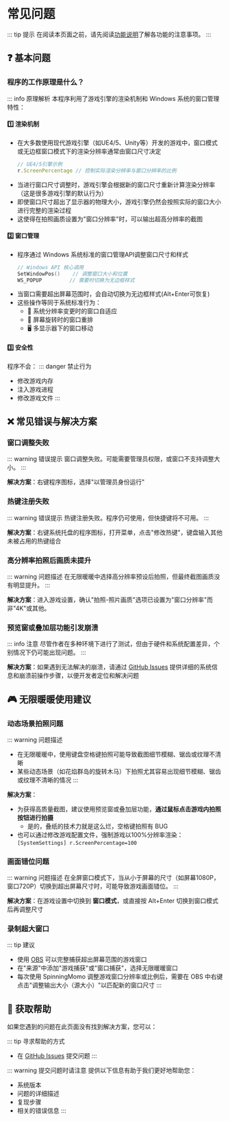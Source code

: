 # 常见问题

::: tip 提示
在阅读本页面之前，请先阅读[功能说明](/zh/guide/features)了解各功能的注意事项。
:::

## ❓ 基本问题

### 程序的工作原理是什么？

::: info 原理解析
本程序利用了游戏引擎的渲染机制和 Windows 系统的窗口管理特性：

#### 1️⃣ 渲染机制
- 在大多数使用现代游戏引擎（如UE4/5、Unity等）开发的游戏中，窗口模式或无边框窗口模式下的渲染分辨率通常由窗口尺寸决定
  ```ts
  // UE4/5引擎示例
  r.ScreenPercentage // 控制实际渲染分辨率与窗口分辨率的比例
  ```
- 当进行窗口尺寸调整时，游戏引擎会根据新的窗口尺寸重新计算渲染分辨率（这是很多游戏引擎的默认行为）
- 即使窗口尺寸超出了显示器的物理大小，游戏引擎仍然会按照实际的窗口大小进行完整的渲染过程
- 这使得在拍照画质设置为"窗口分辨率"时，可以输出超高分辨率的截图

#### 2️⃣ 窗口管理
- 程序通过 Windows 系统标准的窗口管理API调整窗口尺寸和样式
  ```cpp
  // Windows API 核心调用
  SetWindowPos()    // 调整窗口大小和位置
  WS_POPUP         // 需要时切换为无边框样式
  ```
- 当窗口需要超出屏幕范围时，会自动切换为无边框样式(Alt+Enter可恢复)
- 这些操作等同于系统标准行为：
  - 📱 系统分辨率变更时的窗口自适应
  - 🔄 屏幕旋转时的窗口重排
  - 🖥️ 多显示器下的窗口移动

#### 3️⃣ 安全性
程序不会：
::: danger 禁止行为
- 修改游戏内存
- 注入游戏进程
- 修改游戏文件
:::

## ❌ 常见错误与解决方案

### 窗口调整失败

::: warning 错误提示
窗口调整失败。可能需要管理员权限，或窗口不支持调整大小。
:::

**解决方案**：右键程序图标，选择"以管理员身份运行"

### 热键注册失败

::: warning 错误提示
热键注册失败。程序仍可使用，但快捷键将不可用。
:::

**解决方案**：右键系统托盘的程序图标，打开菜单，点击"修改热键"，键盘输入其他未被占用的热键组合

### 高分辨率拍照后画质未提升

::: warning 问题描述
在无限暖暖中选择高分辨率预设后拍照，但最终截图画质没有明显提升。
:::

**解决方案**：进入游戏设置，确认"拍照-照片画质"选项已设置为"窗口分辨率"而非"4K"或其他。

### 预览窗或叠加层功能引发崩溃

::: info 注意
尽管作者在多种环境下进行了测试，但由于硬件和系统配置差异，个别情况下仍可能出现问题。
:::

**解决方案**：如果遇到无法解决的崩溃，请通过 [GitHub Issues](https://github.com/ChanIok/SpinningMomo/issues) 提供详细的系统信息和崩溃前操作步骤，以便开发者定位和解决问题

## 🎮 无限暖暖使用建议

### 动态场景拍照问题

::: warning 问题描述
- 在无限暖暖中，使用键盘空格键拍照可能导致截图细节模糊、锯齿或纹理不清晰
- 某些动态场景（如花焰群岛的旋转木马）下拍照尤其容易出现细节模糊、锯齿或纹理不清晰的情况
:::

**解决方案**：
- 为获得高质量截图，建议使用预览窗或叠加层功能，**通过鼠标点击游戏内拍照按钮进行拍摄**
  - 是的，叠纸的技术力就是这么烂，空格键拍照有 BUG
- 也可以通过修改游戏配置文件，强制游戏以100%分辨率渲染：`[SystemSettings] r.ScreenPercentage=100`

### 画面错位问题

::: warning 问题描述
在全屏窗口模式下，当从小于屏幕的尺寸（如屏幕1080P，窗口720P）切换到超出屏幕尺寸时，可能导致游戏画面错位。
:::

**解决方案**：在游戏设置中切换到 **窗口模式**，或直接按 Alt+Enter 切换到窗口模式后再调整尺寸

### 录制超大窗口

::: tip 建议
- 使用 [OBS](https://obsproject.com/) 可以完整捕获超出屏幕范围的游戏窗口
- 在"来源"中添加"游戏捕获"或"窗口捕获"，选择无限暖暖窗口
- 每次使用 SpinningMomo 调整游戏窗口分辨率或比例后，需要在 OBS 中右键点击"调整输出大小（源大小）"以匹配新的窗口尺寸
:::

## 💬 获取帮助

如果您遇到的问题在此页面没有找到解决方案，您可以：

::: tip 寻求帮助的方式
- 在 [GitHub Issues](https://github.com/ChanIok/SpinningMomo/issues) 提交问题
:::

::: warning 提交问题时请注意
提供以下信息有助于我们更好地帮助您：
- 系统版本
- 问题的详细描述
- 复现步骤
- 相关的错误信息
::: 